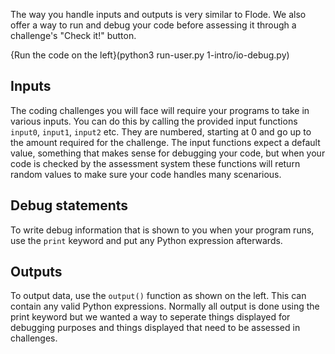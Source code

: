 The way you handle inputs and outputs is very similar to Flode. We also offer a way to run and debug your code before assessing it through a challenge's "Check it!" button.

{Run the code on the left}(python3 run-user.py 1-intro/io-debug.py)

## Inputs
The coding challenges you will face will require your programs to take in various inputs. You can do this by calling the provided input functions `input0`, `input1`, `input2` etc. They are numbered, starting at 0 and go up to the amount required for the challenge. The input functions expect a default value, something that makes sense for debugging your code, but when your code is checked by the assessment system these functions will return random values to make sure your code handles many scenarious.

## Debug statements
To write debug information that is shown to you when your program runs, use the `print` keyword and put any Python expression afterwards.

## Outputs
To output data, use the `output()` function as shown on the left. This can contain any valid Python expressions. Normally all output is done using the print keyword but we wanted a way to seperate things displayed for debugging purposes and things displayed that need to be assessed in challenges. 
